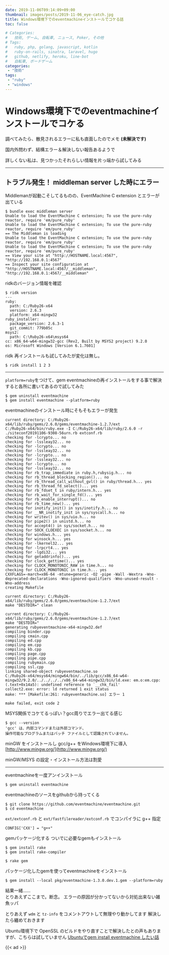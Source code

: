 ```yaml
---
date: 2019-11-06T09:14:09+09:00
thumbnail: images/posts/2019-11-06_eye-catch.jpg
title: Windows環境下でのeventmachineインストールでコケる話
toc: false

# Categories:
#   技術, ゲーム, 自転車, ニュース, Poker, その他
# Tags:
#   ruby, php, golang, javascript, kotlin
#   ruby-on-rails, sinatra, laravel, hugo
#   github, netlify, heroku, line-bot
#   自転車, ボードゲーム
categories:
 - "技術"
tags:
 - "ruby"
 - "windows"
---
```


# Windows環境下でのeventmachineインストールでコケる

調べてみたら、散見されるエラーに私も直面したのでメモ __(未解決です)__

国内外問わず、結構エラー＆解決しない報告あるようで  

詳しくない私は、見つかったそれらしい情報を片っ端から試してみる

* * *

## トラブル発生！ middleman server した時にエラー

Middlemanが起動こそしてるものの、EventMachine C extension とエラーが出ている

```
$ bundle exec middleman server
Unable to load the EventMachine C extension; To use the pure-ruby reactor, require 'em/pure_ruby'
Unable to load the EventMachine C extension; To use the pure-ruby reactor, require 'em/pure_ruby'
== The Middleman is loading
Unable to load the EventMachine C extension; To use the pure-ruby reactor, require 'em/pure_ruby'
Unable to load the EventMachine C extension; To use the pure-ruby reactor, require 'em/pure_ruby'
== View your site at "http://HOSTNAME.local:4567", "http://192.168.0.1:4567"
== Inspect your site configuration at "http://HOSTNAME.local:4567/__middleman", "http://192.168.0.1:4567/__middleman"
```

ridkのバージョン情報を確認

```
$ ridk version
---
ruby:
  path: C:/Ruby26-x64
  version: 2.6.3
  platform: x64-mingw32
ruby_installer:
  package_version: 2.6.3-1
  git_commit: 779b05c
msys2:
  path: C:\Ruby26-x64\msys64
cc: x86_64-w64-mingw32-gcc (Rev2, Built by MSYS2 project) 9.2.0
os: Microsoft Windows [Version 6.1.7601]
```

ridk 再インストールも試してみたが変化は無し。

```
$ ridk install 1 2 3
```
* * *

<code>platform=ruby</code>をつけて、gem eventmachineの再インストールをする事で解決すると各所に書いてあるので試してみた

```
$ gem uninstall eventmachine
$ gem install eventmachine --platform=ruby
```

eventmachineのインストール時にそもそもエラーが発生

```
current directory: C:/Ruby26-x64/lib/ruby/gems/2.6.0/gems/eventmachine-1.2.7/ext
C:/Ruby26-x64/bin/ruby.exe -I C:/Ruby26-x64/lib/ruby/2.6.0 -r ./siteconf20191106-9308-56urn.rb extconf.rb
checking for -lcrypto... no
checking for -lssleay32... no
checking for -lcrypto... no
checking for -lssleay32... no
checking for -lcrypto... no
checking for -lssleay32... no
checking for -lcrypto... no
checking for -lssleay32... no
checking for rb_trap_immediate in ruby.h,rubysig.h... no
checking for rb_thread_blocking_region()... no
checking for rb_thread_call_without_gvl() in ruby/thread.h... yes
checking for rb_thread_fd_select()... yes
checking for rb_fdset_t in ruby/intern.h... yes
checking for rb_wait_for_single_fd()... yes
checking for rb_enable_interrupt()... no
checking for rb_time_new()... yes
checking for inotify_init() in sys/inotify.h... no
checking for __NR_inotify_init in sys/syscall.h... no
checking for writev() in sys/uio.h... no
checking for pipe2() in unistd.h... no
checking for accept4() in sys/socket.h... no
checking for SOCK_CLOEXEC in sys/socket.h... no
checking for windows.h... yes
checking for winsock.h... yes
checking for -lkernel32... yes
checking for -lrpcrt4... yes
checking for -lgdi32... yes
checking for getaddrinfo()... yes
checking for clock_gettime()... yes
checking for CLOCK_MONOTONIC_RAW in time.h... no
checking for CLOCK_MONOTONIC in time.h... yes
CXXFLAGS=-march=x86-64 -mtune=generic -O2 -pipe -Wall -Wextra -Wno-deprecated-declarations -Wno-ignored-qualifiers -Wno-unused-result -Wno-address
creating Makefile

current directory: C:/Ruby26-x64/lib/ruby/gems/2.6.0/gems/eventmachine-1.2.7/ext
make "DESTDIR=" clean

current directory: C:/Ruby26-x64/lib/ruby/gems/2.6.0/gems/eventmachine-1.2.7/ext
make "DESTDIR="
generating rubyeventmachine-x64-mingw32.def
compiling binder.cpp
compiling cmain.cpp
compiling ed.cpp
compiling em.cpp
compiling kb.cpp
compiling page.cpp
compiling pipe.cpp
compiling rubymain.cpp
compiling ssl.cpp
linking shared-object rubyeventmachine.so
C:/Ruby26-x64/msys64/mingw64/bin/../lib/gcc/x86_64-w64-mingw32/9.2.0/../../../../x86_64-w64-mingw32/bin/ld.exe: em.o:em.cpp:(.text+0x14a5): undefined reference to `__chk_fail'
collect2.exe: error: ld returned 1 exit status
make: *** [Makefile:261: rubyeventmachine.so] エラー 1

make failed, exit code 2
```

MSYS関係でコケてるっぽい？gcc周りでエラー出てる感じ

```
$ gcc --version
'gcc' は、内部コマンドまたは外部コマンド、
操作可能なプログラムまたはバッチ ファイルとして認識されていません。
```

minGW をインストールし gcc/g++ をWindows環境下に導入
[http://www.mingw.org/](http://www.mingw.org/)

minGW/MSYS の設定・インストール方法は割愛

* * *

eventmachineを一度アンインストール

```
$ gem uninstall eventmachine
```

eventmachineのソースをgithubから持ってくる

```
$ git clone https://github.com/eventmachine/eventmachine.git
$ cd eventmachine
```

<code>ext/extconf.rb</code> と <code>ext/fastfilereader/extconf.rb</code> でコンパイラに g++ 指定

```
CONFIG['CXX'] = "g++"
```

gemパッケージ化する
ついでに必要なgemもインストール
```
$ gem install rake
$ gem install rake-compiler

$ rake gem
```

パッケージ化したgemを使ってeventmachineをインストール
```
$ gem install --local pkg/eventmachine-1.3.0.dev.1.gem --platform=ruby
```

結果一緒……    
とりあえずここまで。断念。
エラーの原因が分かってないから対処出来ない雑魚ッパ

とりあえず <code>wdm</code> と <code>tz-info</code> をコメントアウトして無理やり動かしてます
解決したら纏めておきます

Ubuntu環境下で OpenSSL のビルドをやり直すことで解決したとの声もありますが、こちらは試していません 
[Ubuntuでgem install eventmachine したい話](http://syoshinsyakangeisagi.blogspot.com/2014/08/ubuntugem-install-eventmachine.html)


{{< ad >}}